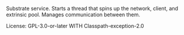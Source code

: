 Substrate service. Starts a thread that spins up the network, client, and extrinsic pool.
Manages communication between them.

License: GPL-3.0-or-later WITH Classpath-exception-2.0
